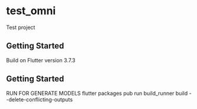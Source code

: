 # test_omni

Test project

## Getting Started

Build on Flutter version 3.7.3

## Getting Started
RUN FOR GENERATE MODELS
flutter packages pub run build_runner build --delete-conflicting-outputs